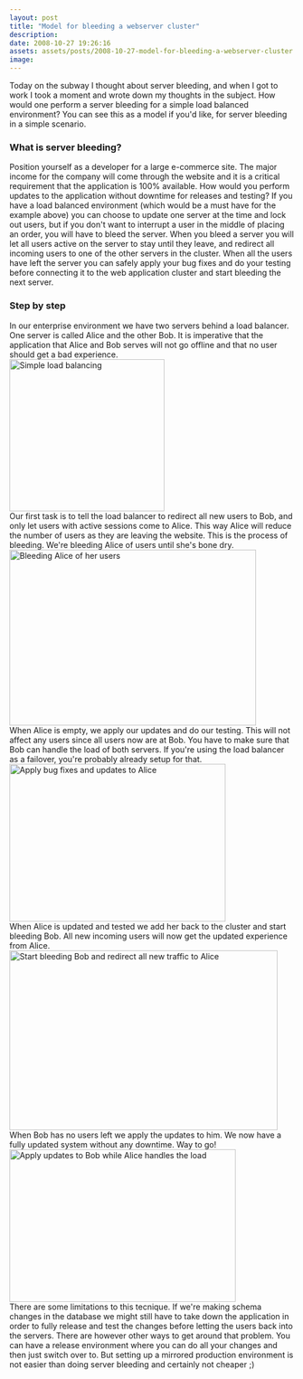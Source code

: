 ```yaml
---
layout: post
title: "Model for bleeding a webserver cluster"
description:
date: 2008-10-27 19:26:16
assets: assets/posts/2008-10-27-model-for-bleeding-a-webserver-cluster
image: 
---
```


<p>Today on the subway I thought about server bleeding, and when I got to work I took a moment and wrote down my thoughts in the subject. How would one perform a server bleeding for a simple load balanced environment? You can see this as a model if you'd like, for server bleeding in a simple scenario.</p>
<h3>What is server bleeding?</h3>
<p>Position yourself as a developer for a large e-commerce site. The major income for the company will come through the website and it is a critical requirement that the application is 100% available. How would you perform updates to the application without downtime for releases and testing?  If you have a load balanced environment (which would be a must have for the example above) you can choose to update one server at the time and lock out users, but if you don't want to interrupt a user in the middle of placing an order, you will have to bleed the server.  When you bleed a server you will let all users active on the server to stay until they leave, and redirect all incoming users to one of the other servers in the cluster. When all the users have left the server you can safely apply your bug fixes and do your testing before connecting it to the web application cluster and start bleeding the next server.</p>
<h3>Step by step</h3>
<p>In our enterprise environment we have two servers behind a load balancer. One server is called Alice and the other Bob. It is imperative that the application that Alice and Bob serves will not go offline and that no user should get a bad experience.  <img class="alignnone size-full wp-image-63" title="Simple load balancing" src="http://litemedia.info/media/Default/Mint/bleeding1.png" width="274" height="269" style="display: block; float: none;" /> Our first task is to tell the load balancer to redirect all new users to Bob, and only let users with active sessions come to Alice. This way Alice will reduce the number of users as they are leaving the website. This is the process of bleeding. We're bleeding Alice of users until she's bone dry. <img class="alignnone size-full wp-image-64" title="Bleeding Alice of her users" src="http://litemedia.info/media/Default/Mint/bleeding2.png" width="436" height="311" style="display: block; float: none;" /> When Alice is empty, we apply our updates and do our testing. This will not affect any users since all users now are at Bob. You have to make sure that Bob can handle the load of both servers. If you're using the load balancer as a failover, you're probably already setup for that.  <img class="alignnone size-full wp-image-65" title="Apply bug fixes and updates to Alice" src="http://litemedia.info/media/Default/Mint/bleeding3.png" width="382" height="279" style="display: block; float: none;" /> When Alice is updated and tested we add her back to the cluster and start bleeding Bob. All new incoming users will now get the updated experience from Alice.  <img class="alignnone size-full wp-image-66" title="Start bleeding Bob and redirect all new traffic to Alice" src="http://litemedia.info/media/Default/Mint/bleeding4.png" width="474" height="318" style="display: block; float: none;" /> When Bob has no users left we apply the updates to him. We now have a fully updated system without any downtime. Way to go! <img class="alignnone size-full wp-image-62" title="Apply updates to Bob while Alice handles the load" src="http://litemedia.info/media/Default/Mint/bleeding5.png" width="400" height="270" style="display: block; float: none;" /> There are some limitations to this tecnique. If we're making schema changes in the database we might still have to take down the application in order to fully release and test the changes before letting the users back into the servers. There are however other ways to get around that problem. You can have a release environment where you can do all your changes and then just switch over to. But setting up a mirrored production environment is not easier than doing server bleeding and certainly not cheaper ;)</p>
